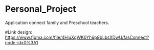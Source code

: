 # Personal_Project

Application connect family and Preschool teachers.

#Link design: https://www.figma.com/file/4HiuXgWK0Yh6p9bLbsXDwU/fasConnect?node-id=0%3A1
